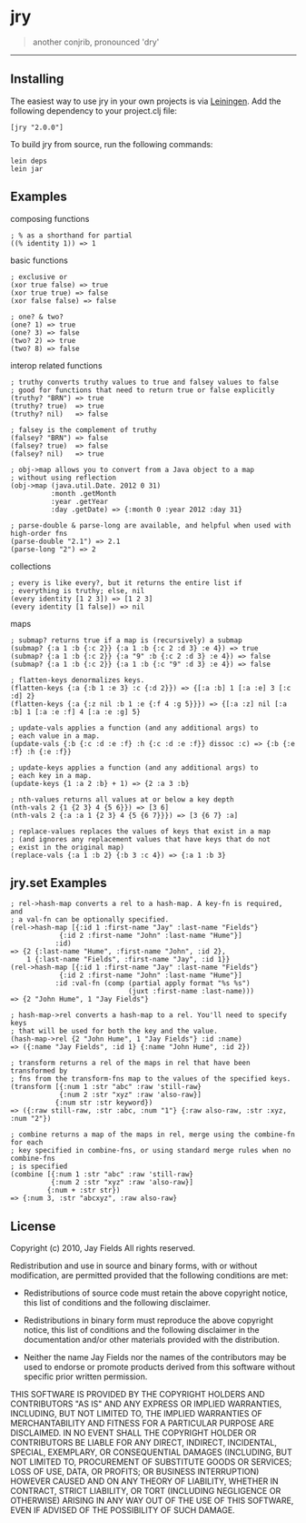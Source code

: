 # jry

> another conjrib, pronounced 'dry'

----------

## Installing


The easiest way to use jry in your own projects is via
[Leiningen](http://github.com/technomancy/leiningen). Add the
following dependency to your project.clj file:

    [jry "2.0.0"]

To build jry from source, run the following commands:

    lein deps
    lein jar

## Examples

composing functions

    ; % as a shorthand for partial
    ((% identity 1)) => 1

basic functions

    ; exclusive or
    (xor true false) => true
    (xor true true) => false
    (xor false false) => false

    ; one? & two?
    (one? 1) => true
    (one? 3) => false
    (two? 2) => true
    (two? 8) => false

interop related functions

    ; truthy converts truthy values to true and falsey values to false
    ; good for functions that need to return true or false explicitly
    (truthy? "BRN") => true
    (truthy? true)  => true
    (truthy? nil)   => false

    ; falsey is the complement of truthy
    (falsey? "BRN") => false
    (falsey? true)  => false
    (falsey? nil)   => true

    ; obj->map allows you to convert from a Java object to a map
    ; without using reflection
    (obj->map (java.util.Date. 2012 0 31)
              :month .getMonth
              :year .getYear
              :day .getDate) => {:month 0 :year 2012 :day 31}

    ; parse-double & parse-long are available, and helpful when used with high-order fns
    (parse-double "2.1") => 2.1
    (parse-long "2") => 2

collections

    ; every is like every?, but it returns the entire list if
    ; everything is truthy; else, nil
    (every identity [1 2 3]) => [1 2 3]
    (every identity [1 false]) => nil

maps

    ; submap? returns true if a map is (recursively) a submap
    (submap? {:a 1 :b {:c 2}} {:a 1 :b {:c 2 :d 3} :e 4}) => true
    (submap? {:a 1 :b {:c 2}} {:a "9" :b {:c 2 :d 3} :e 4}) => false
    (submap? {:a 1 :b {:c 2}} {:a 1 :b {:c "9" :d 3} :e 4}) => false

    ; flatten-keys denormalizes keys.
    (flatten-keys {:a {:b 1 :e 3} :c {:d 2}}) => {[:a :b] 1 [:a :e] 3 [:c :d] 2}
    (flatten-keys {:a {:z nil :b 1 :e {:f 4 :g 5}}}) => {[:a :z] nil [:a :b] 1 [:a :e :f] 4 [:a :e :g] 5}

    ; update-vals applies a function (and any additional args) to
    ; each value in a map.
    (update-vals {:b {:c :d :e :f} :h {:c :d :e :f}} dissoc :c) => {:b {:e :f} :h {:e :f}}

    ; update-keys applies a function (and any additional args) to
    ; each key in a map.
    (update-keys {1 :a 2 :b} + 1) => {2 :a 3 :b}

    ; nth-values returns all values at or below a key depth
    (nth-vals 2 {1 {2 3} 4 {5 6}}) => [3 6]
    (nth-vals 2 {:a :a 1 {2 3} 4 {5 {6 7}}}) => [3 {6 7} :a]

    ; replace-values replaces the values of keys that exist in a map
    ; (and ignores any replacement values that have keys that do not
    ; exist in the original map)
    (replace-vals {:a 1 :b 2} {:b 3 :c 4}) => {:a 1 :b 3}

## jry.set Examples

    ; rel->hash-map converts a rel to a hash-map. A key-fn is required, and
    ; a val-fn can be optionally specified.
    (rel->hash-map [{:id 1 :first-name "Jay" :last-name "Fields"}
                {:id 2 :first-name "John" :last-name "Hume"}]
               :id)
    => {2 {:last-name "Hume", :first-name "John", :id 2},
        1 {:last-name "Fields", :first-name "Jay", :id 1}}
    (rel->hash-map [{:id 1 :first-name "Jay" :last-name "Fields"}
                {:id 2 :first-name "John" :last-name "Hume"}]
               :id :val-fn (comp (partial apply format "%s %s")
                                 (juxt :first-name :last-name)))
    => {2 "John Hume", 1 "Jay Fields"}

    ; hash-map->rel converts a hash-map to a rel. You'll need to specify keys
    ; that will be used for both the key and the value.
    (hash-map->rel {2 "John Hume", 1 "Jay Fields"} :id :name)
    => ({:name "Jay Fields", :id 1} {:name "John Hume", :id 2})

    ; transform returns a rel of the maps in rel that have been transformed by
    ; fns from the transform-fns map to the values of the specified keys.
    (transform [{:num 1 :str "abc" :raw 'still-raw}
                {:num 2 :str "xyz" :raw 'also-raw}]
               {:num str :str keyword})
    => ({:raw still-raw, :str :abc, :num "1"} {:raw also-raw, :str :xyz, :num "2"})

    ; combine returns a map of the maps in rel, merge using the combine-fn for each
    ; key specified in combine-fns, or using standard merge rules when no combine-fns
    ; is specified
    (combine [{:num 1 :str "abc" :raw 'still-raw}
              {:num 2 :str "xyz" :raw 'also-raw}]
             {:num + :str str})
    => {:num 3, :str "abcxyz", :raw also-raw}

## License

Copyright (c) 2010, Jay Fields
All rights reserved.

Redistribution and use in source and binary forms, with or without modification, are permitted provided that the following conditions are met:

* Redistributions of source code must retain the above copyright notice, this list of conditions and the following disclaimer.

* Redistributions in binary form must reproduce the above copyright notice, this list of conditions and the following disclaimer in the documentation and/or other materials provided with the distribution.

* Neither the name Jay Fields nor the names of the contributors may be used to endorse or promote products derived from this software without specific prior written permission.

THIS SOFTWARE IS PROVIDED BY THE COPYRIGHT HOLDERS AND CONTRIBUTORS "AS IS" AND ANY EXPRESS OR IMPLIED WARRANTIES, INCLUDING, BUT NOT LIMITED TO, THE IMPLIED WARRANTIES OF MERCHANTABILITY AND FITNESS FOR A PARTICULAR PURPOSE ARE DISCLAIMED. IN NO EVENT SHALL THE COPYRIGHT HOLDER OR CONTRIBUTORS BE LIABLE FOR ANY DIRECT, INDIRECT, INCIDENTAL, SPECIAL, EXEMPLARY, OR CONSEQUENTIAL DAMAGES (INCLUDING, BUT NOT LIMITED TO, PROCUREMENT OF SUBSTITUTE GOODS OR SERVICES; LOSS OF USE, DATA, OR PROFITS; OR BUSINESS INTERRUPTION) HOWEVER CAUSED AND ON ANY THEORY OF LIABILITY, WHETHER IN CONTRACT, STRICT LIABILITY, OR TORT (INCLUDING NEGLIGENCE OR OTHERWISE) ARISING IN ANY WAY OUT OF THE USE OF THIS SOFTWARE, EVEN IF ADVISED OF THE POSSIBILITY OF SUCH DAMAGE.
